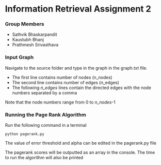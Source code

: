 # Information Retrieval Assignment 2

### Group Members
- Sathvik Bhaskarpandit
- Kaustubh Bhanj
- Prathmesh Srivasthava

### Input Graph
Navigate to the source folder and type in the graph in the graph.txt file. 
- The first line contains number of nodes (n_nodes)
- The second line contains number of edges (n_edges)
- The following *n_edges* lines contain the directed edges with the node numbers separated by a comma

Note that the node numbers range from 0 to *n_nodes*-1

### Running the Page Rank Algorithm
Run the following command in a terminal
```
python pagerank.py
```
The value of error threshold and alpha can be edited in the pagerank.py file

The pagerank scores will be outputted as an array in the console.
The time to run the algorithm will also be printed
